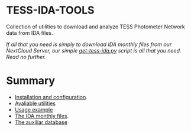 # TESS-IDA-TOOLS

Collection of utilities to download and analyze TESS Photometer Network data from IDA files.

*If all that you need is simply to download IDA monthly files from our NextCloud Server, our
simple [get-tess-ida.py](doc/get-tess-ida.md) script is all that you need. Read no further.*

# Summary
* [Installation and configuration](doc/install.md).
* [Avaliable utilities](doc/utilities.md)
* [Usage example](doc/example.md)
* [The IDA monthly files](doc/IDA.md).
* [The auxiliar database](doc/auxiliar.md)
